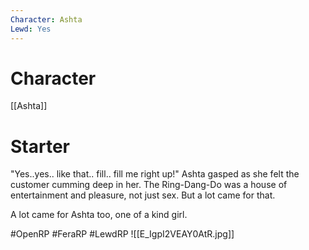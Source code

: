 ```yaml
---
Character: Ashta
Lewd: Yes
---
```

# Character
[[Ashta]]

# Starter
"Yes..yes.. like that.. fill.. fill me right up!" Ashta gasped as she felt the customer cumming deep in her. The Ring-Dang-Do was a house of entertainment and pleasure, not just sex. But a lot came for that.

A lot came for Ashta too, one of a kind girl.  

#OpenRP #FeraRP #LewdRP 
![[E_IgpI2VEAY0AtR.jpg]]